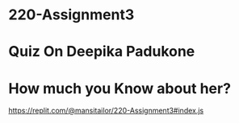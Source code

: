 # 220-Assignment3
# Quiz On Deepika Padukone
# How much you Know about her?
https://replit.com/@mansitailor/220-Assignment3#index.js
